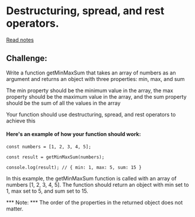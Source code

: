 # Destructuring, spread, and rest operators.

[Read notes](https://www.freecodecamp.org/news/javascript-object-destructuring-spread-operator-rest-parameter/) 

## Challenge:

Write a function getMinMaxSum that takes an array of numbers as an argument and returns an object with three properties: min, max, and sum

The min property should be the minimum value in the array, the max property should be the maximum value in the array, and the sum property should be the sum of all the values in the array

Your function should use destructuring, spread, and rest operators to achieve this

#### Here's an example of how your function should work:
```
const numbers = [1, 2, 3, 4, 5];

const result = getMinMaxSum(numbers);

console.log(result); // { min: 1, max: 5, sum: 15 }
```
In this example, the getMinMaxSum function is called with an array of numbers [1, 2, 3, 4, 5]. The function should return an object with min set to 1, max set to 5, and sum set to 15.

*** Note: *** The order of the properties in the returned object does not matter.